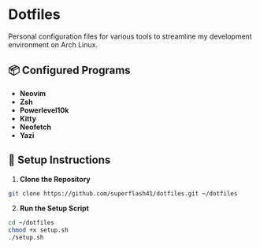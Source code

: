 # Dotfiles

Personal configuration files for various tools to streamline my development environment on Arch Linux.

## 📦 Configured Programs

- **Neovim**
- **Zsh**
- **Powerlevel10k**
- **Kitty**
- **Neofetch**
- **Yazi**

## 🚀 Setup Instructions

1. **Clone the Repository**

```bash
git clone https://github.com/superflash41/dotfiles.git ~/dotfiles
```
2. **Run the Setup Script**

```bash
cd ~/dotfiles
chmod +x setup.sh
./setup.sh
```
